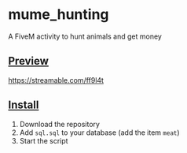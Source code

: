 # mume_hunting

A FiveM activity to hunt animals and get money


## <ins>Preview

https://streamable.com/ff9l4t

## <ins>Install
1. Download the repository
2. Add `sql.sql` to your database (add the item `meat`)
3. Start the script
